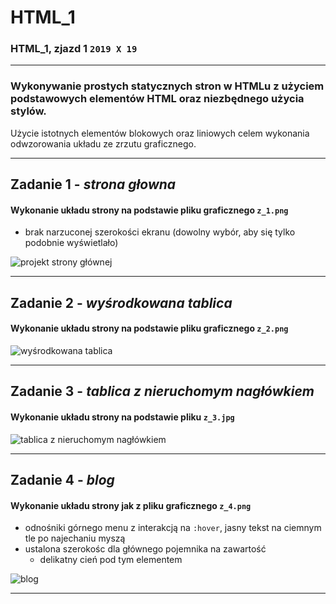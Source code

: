 # HTML_1
### HTML_1, **zjazd 1** `2019 X 19`

___

### Wykonywanie prostych statycznych stron w HTMLu z użyciem podstawowych elementów HTML oraz niezbędnego użycia stylów. 
Użycie istotnych elementów blokowych oraz liniowych celem wykonania odwzorowania układu ze zrzutu graficznego. 
___

## Zadanie 1 - _strona głowna_
#### Wykonanie układu strony na podstawie pliku graficznego `z_1.png`
* brak narzuconej szerokości ekranu (dowolny wybór, aby się tylko podobnie wyświetlało) 

![projekt strony głównej](https://tomasz-em.github.io/HTML_1/z_1.png "projekt strony głównej")

___

## Zadanie 2 - _wyśrodkowana tablica_
#### Wykonanie układu strony na podstawie pliku graficznego `z_2.png`

![wyśrodkowana tablica](https://tomasz-em.github.io/HTML_1/z_2.png "wyśrodkowana tablica")
___

## Zadanie 3 - _tablica z nieruchomym nagłówkiem_
#### Wykonanie układu strony na podstawie pliku `z_3.jpg`

![tablica z nieruchomym nagłówkiem](https://tomasz-em.github.io/HTML_1/z_3.jpg "tablica z nieruchomym nagłówkiem")
___

## Zadanie 4 - _blog_
#### Wykonanie układu strony jak z pliku graficznego `z_4.png`
* odnośniki górnego menu z interakcją na `:hover`, jasny tekst na ciemnym tle po najechaniu myszą
* ustalona szerokośc dla głównego pojemnika na zawartość 
  - delikatny cień pod tym elementem

![blog](https://tomasz-em.github.io/HTML_1/z_4.png "blog")  
___
